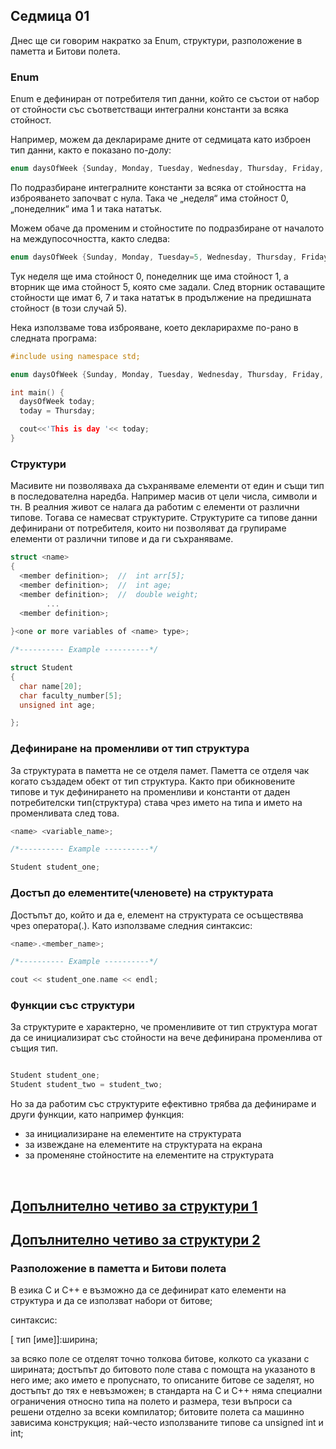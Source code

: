 ## Седмица 01
Днес ще си говорим накратко за Enum, структури, разположение в паметта и Битови полета.

### Enum
Enum е дефиниран от потребителя тип данни, който се състои от набор от стойности със съответстващи интегрални константи за всяка стойност.

Например, можем да декларираме дните от седмицата като изброен тип данни, както е показано по-долу:


```c++
enum daysOfWeek {Sunday, Monday, Tuesday, Wednesday, Thursday, Friday, Saturday};
```

По подразбиране интегралните константи за всяка от стойността на изброяването започват с нула. Така че „неделя“ има стойност 0, „понеделник“ има 1 и така нататък.

Можем обаче да променим и стойностите по подразбиране от началото на междупосочността, както следва:
```c++
enum daysOfWeek {Sunday, Monday, Tuesday=5, Wednesday, Thursday, Friday, Saturday};
```
Тук неделя ще има стойност 0, понеделник ще има стойност 1, а вторник ще има стойност 5, която сме задали. След вторник оставащите стойности ще имат 6, 7 и така нататък в продължение на предишната стойност (в този случай 5).

Нека използваме това изброяване, което декларирахме по-рано в следната програма:
```c++
#include using namespace std; 

enum daysOfWeek {Sunday, Monday, Tuesday, Wednesday, Thursday, Friday, Saturday}; 

int main() { 
  daysOfWeek today; 
  today = Thursday; 

  cout<<'This is day '<< today;
}
```


### Структури
Mасивитe ни позволяваха да съхраняваме елементи от един и същи тип в последователна наредба. Например масив от цели числа, символи и тн. В реалния живот се налага да работим с елементи от различни типове. Тогава се намесват структурите. Структурите са типове данни дефинирани от потребителя, които ни позволяват да групираме елементи от различни типове и да ги съхраняваме.

```c++
struct <name>
{
  <member definition>;  //  int arr[5];
  <member definition>;  //  int age;
  <member definition>;  //  double weight; 
        ...
  <member definition>;
  
}<one or more variables of <name> type>;

/*---------- Example ----------*/

struct Student
{
  char name[20];
  char faculty_number[5];
  unsigned int age;

};

```

### Дефиниране на променливи от тип структура
За структурата в паметта не се отделя памет. Паметта се отделя чак когато създадем обект от тип структура. Както при обикновените типове и тук дефинирането на променливи и константи от даден потребителски тип(структура) става чрез името на типа и името на променливата след това.

```c++
<name> <variable_name>;

/*---------- Example ----------*/

Student student_one;

```

### Достъп до елементите(членовете) на структурата
Достъпът до, който и да е, елемент на структурата се осъществява чрез оператора(.). Като използваме следния синтаксис:

```c++
<name>.<member_name>;

/*---------- Example ----------*/

cout << student_one.name << endl;
```

### Функции със структури
За структурите е характерно, че променливите от тип структура могат да се инициализират със стойности на вече дефинирана променлива от същия тип. 

```c++

Student student_one;
Student student_two = student_two;

```
Но за да работим със структурите ефективно трябва да дефинираме и други функции, като например функция:
* за инициализиране на елементите на структурата
* за извеждане на елементите на структурата на екрана
* за променяне стойностите на елементите на структурата

<br>

## <a href = "https://en.wikipedia.org/wiki/Data_structure_alignment?fbclid=IwAR0Vjz-hzTXGnP8-cDIAOhWutSGu7xYLF1OnojYAip4mY-pK8GYZ3SYLKeA" target = "_blank"> Допълнително четиво за структури 1</a>

## <a href = "https://www.geeksforgeeks.org/data-structure-alignment/?fbclid=IwAR0m3INKWr6ygvoFIau5UjxhFte93-PYY4MZ8cPWPxUE0u0ndlQ4ZQvpFbI" target = "_blank">Допълнително четиво за структури 2 </a>


###  Разположение в паметта и Битови полета
В езика C и C++ е възможно да се дефинират като елементи на структура и да се използват набори от битове;

синтаксис:

[ тип [име]]:ширина;

за всяко поле се отделят точно толкова битове, колкото са указани с ширината; достъпът до битовото поле става с помощта на указаното в него име; ако името е пропуснато, то описаните битове се заделят, но достъпът до тях е невъзможен; в стандарта на C и C++ няма специални ограничения относно типа на полето и размера, тези въпроси са решени отделно за всеки компилатор; битовите полета са машинно зависима конструкция; най-често използваните типове са unsigned int и int; 
